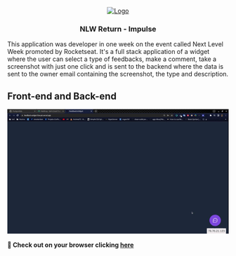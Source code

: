<p align="center">
  <a href="https://rocketseat.com.br">
    <img src="https://s3-sa-east-1.amazonaws.com/rocketseat-cdn/rocketseat_logo_roxa.png" alt="Logo">
  </a>

  <h3 align="center">NLW Return - Impulse</h3>
  This application was developer in one week on the event called Next Level Week promoted by Rocketseat. It's a full stack application of a widget where the user can select a type of feedbacks, make a comment, take a screenshot with just one click and is sent to the backend where the data is sent to the owner email containing the screenshot, the type and description.
</p>

## Front-end and Back-end
<img src="https://github.com/liara987/feedback-widget/blob/master/frontend-and-backend.gif" alt="Gif of frontend sending data to backend"/>

**🚀 Check out on your browser clicking [here](https://feedback-widget-five-psi.vercel.app/)**
